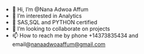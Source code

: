 - 👋 Hi, I’m @Nana Adwoa Affum
- 👀 I’m interested in Analytics
- 🌱 SAS,SQL and PYTHON certified
- 💞️ I’m looking to collaborate on projects
- 📫 How to reach me by phone +14373835434 and email@nanaadwoaaffum@gmail.com

<!---
101491357/101491357 is a ✨ special ✨ repository because its `README.md` (this file) appears on your GitHub profile.
You can click the Preview link to take a look at your changes.
--->
